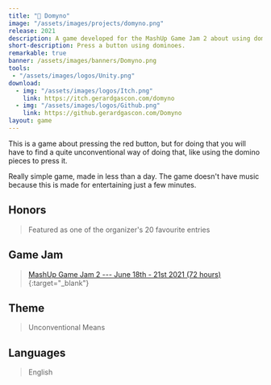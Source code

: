 ```yaml
---
title: "🔴 Domyno"
image: "/assets/images/projects/domyno.png"
release: 2021
description: A game developed for the MashUp Game Jam 2 about using dominoes to press a button.
short-description: Press a button using dominoes.
remarkable: true
banner: /assets/images/banners/Domyno.png
tools:
 - "/assets/images/logos/Unity.png"
download:
  - img: "/assets/images/logos/Itch.png"
    link: https://itch.gerardgascon.com/domyno
  - img: "/assets/images/logos/Github.png"
    link: https://github.gerardgascon.com/Domyno
layout: game
---
```


This is a game about pressing the red button, but for doing that you will have to find a quite unconventional way of doing that, like using the domino pieces to press it.

Really simple game, made in less than a day. The game doesn't have music because this is made for entertaining just a few minutes.

## Honors

> Featured as one of the organizer's 20 favourite entries

## Game Jam

> [MashUp Game Jam 2 --- June 18th - 21st 2021 (72 hours)](https://itch.io/jam/mashup-game-jam-2/){:target="_blank"}

## Theme

> Unconventional Means

## Languages

> English
